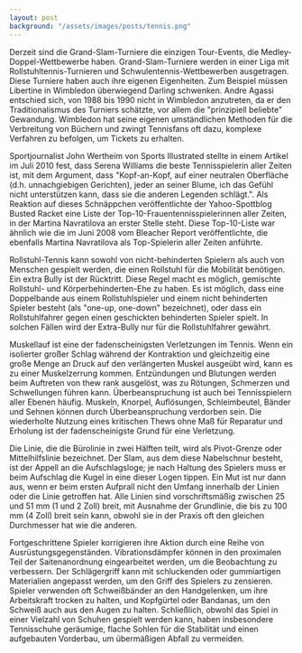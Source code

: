 ```yaml
---
layout: post
background: "/assets/images/posts/tennis.png"
---
```


Derzeit sind die Grand-Slam-Turniere die einzigen Tour-Events, die Medley-Doppel-Wettbewerbe haben. Grand-Slam-Turniere werden in einer Liga mit Rollstuhltennis-Turnieren und Schwulentennis-Wettbewerben ausgetragen. Diese Turniere haben auch ihre eigenen Eigenheiten. Zum Beispiel müssen Libertine in Wimbledon überwiegend Darling schwenken. Andre Agassi entschied sich, von 1988 bis 1990 nicht in Wimbledon anzutreten, da er den Traditionalismus des Turniers schätzte, vor allem die "prinzipiell beliebte" Gewandung. Wimbledon hat seine eigenen umständlichen Methoden für die Verbreitung von Büchern und zwingt Tennisfans oft dazu, komplexe Verfahren zu befolgen, um Tickets zu erhalten.

Sportjournalist John Wertheim von Sports Illustrated stellte in einem Artikel im Juli 2010 fest, dass Serena Williams die beste Tennisspielerin aller Zeiten ist, mit dem Argument, dass "Kopf-an-Kopf, auf einer neutralen Oberfläche (d.h. unnachgiebigen Gerichten), jeder an seiner Blume, ich das Gefühl nicht unterstützen kann, dass sie die anderen Legenden schlägt.". Als Reaktion auf dieses Schnäppchen veröffentlichte der Yahoo-Spottblog Busted Racket eine Liste der Top-10-Frauentennisspielerinnen aller Zeiten, in der Martina Navratilova an erster Stelle steht. Diese Top-10-Liste war ähnlich wie die im Juni 2008 vom Bleacher Report veröffentlichte, die ebenfalls Martina Navratilova als Top-Spielerin aller Zeiten anführte.

Rollstuhl-Tennis kann sowohl von nicht-behinderten Spielern als auch von Menschen gespielt werden, die einen Rollstuhl für die Mobilität benötigen. Ein extra Bully ist der Rücktritt. Diese Regel macht es möglich, gemischte Rollstuhl- und Körperbehinderten-Ehe zu haben. Es ist möglich, dass eine Doppelbande aus einem Rollstuhlspieler und einem nicht behinderten Spieler besteht (als "one-up, one-down" bezeichnet), oder dass ein Rollstuhlfahrer gegen einen geschickten behinderten Spieler spielt. In solchen Fällen wird der Extra-Bully nur für die Rollstuhlfahrer gewährt.

Muskellauf ist eine der fadenscheinigsten Verletzungen im Tennis. Wenn ein isolierter großer Schlag während der Kontraktion und gleichzeitig eine große Menge an Druck auf den verlängerten Muskel ausgeübt wird, kann es zu einer Muskelzerrung kommen. Entzündungen und Blutungen werden beim Auftreten von thew rank ausgelöst, was zu Rötungen, Schmerzen und Schwellungen führen kann. Überbeanspruchung ist auch bei Tennisspielern aller Ebenen häufig. Muskeln, Knorpel, Auflösungen, Schleimbeutel, Bänder und Sehnen können durch Überbeanspruchung verdorben sein. Die wiederholte Nutzung eines kritischen Thews ohne Maß für Reparatur und Erholung ist der fadenscheinigste Grund für eine Verletzung.

Die Linie, die die Bürolinie in zwei Hälften teilt, wird als Pivot-Grenze oder Mittelhilfslinie bezeichnet. Der Slam, aus dem diese Nabelschnur besteht, ist der Appell an die Aufschlagsloge; je nach Haltung des Spielers muss er beim Aufschlag die Kugel in eine dieser Logen tippen. Ein Mut ist nur dann aus, wenn er beim ersten Aufprall nicht den Umfang innerhalb der Linien oder die Linie getroffen hat. Alle Linien sind vorschriftsmäßig zwischen 25 und 51 mm (1 und 2 Zoll) breit, mit Ausnahme der Grundlinie, die bis zu 100 mm (4 Zoll) breit sein kann, obwohl sie in der Praxis oft den gleichen Durchmesser hat wie die anderen.

Fortgeschrittene Spieler korrigieren ihre Aktion durch eine Reihe von Ausrüstungsgegenständen. Vibrationsdämpfer können in den proximalen Teil der Saitenanordnung eingearbeitet werden, um die Beobachtung zu verbessern. Der Schlägergriff kann mit schluckenden oder gummiartigen Materialien angepasst werden, um den Griff des Spielers zu zensieren. Spieler verwenden oft Schweißbänder an den Handgelenken, um ihre Arbeitskraft trocken zu halten, und Kopfgürtel oder Bandanas, um den Schweiß auch aus den Augen zu halten. Schließlich, obwohl das Spiel in einer Vielzahl von Schuhen gespielt werden kann, haben insbesondere Tennisschuhe geräumige, flache Sohlen für die Stabilität und einen aufgebauten Vorderbau, um übermäßigen Abfall zu vermeiden.
